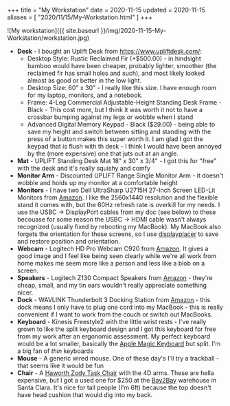 +++
title = "My Workstation"
date = 2020-11-15
updated = 2020-11-15
aliases = [ "2020/11/15/My-Workstation.html" ]
+++

![My workstation]({{ site.baseurl }}/img/2020-11-15-My-Workstation/workstation.jpg)

- **Desk** - I bought an Uplift Desk from https://www.upliftdesk.com/:
  - Desktop Style: Rustic Reclaimed Fir (+$500.00) - in hindsight bamboo would have been cheaper, probably lighter, smoother (the reclaimed fir has small holes and such), and most likely looked almost as good or better in the low light.
  - Desktop Size: 60" x 30" - I really like this size. I have enough room for my laptop, monitors, and a notebook.
  - Frame: 4-Leg Commercial Adjustable-Height Standing Desk Frame - Black - This cost more, but I think it was worth it not to have a crossbar bumping against my legs or wobble when I stand
  - Advanced Digital Memory Keypad - Black ($29.00) - being able to save my height and switch between sitting and standing with the press of a button makes this super worth it. I am glad I got the keypad that is flush with th desk - I think I would have been annoyed by the (more expensive) one that juts out at an angle.
- **Mat** - UPLIFT Standing Desk Mat 18" x 30" x 3/4" - I got this for "free" with the desk and it's really squishy and comfy
- **Monitor Arm** - Discounted UPLIFT Range Single Monitor Arm - it doesn't wobble and holds up my monitor at a comfortable height
- **Monitors** - I have two Dell UltraSharp U2715H 27-Inch Screen LED-Lit Monitors from [Amazon](https://www.amazon.com/gp/product/B00P0EQD1Q/ref=ppx_yo_dt_b_search_asin_title?ie=UTF8&psc=1). I like the 2560x1440 resolution and the flexible stand it comes with, but the 60Hz refresh rate is overkill for my needs. I use the USBC -> DisplayPort cables from my doc (see below) to these becouase for some reason the USBC -> HDMI cable wasn't always recognized (usually fixed by rebooting my MacBook). My MacBook also forgets the orientation for these screens, so I use [displayplacer](https://github.com/jakehilborn/displayplacer) to save and restore position and orientation.
- **Webcam** - Logitech HD Pro Webcam C920 from [Amazon](https://www.amazon.com/gp/product/B006JH8T3S/ref=ppx_yo_dt_b_search_asin_title?ie=UTF8&psc=1). It gives a good image and I feel like being seen clearly while we're all work from home makes me seem more like a person and less like a blob on a screen.
- **Speakers** - Logitech Z130 Compact Speakers from [Amazon](https://www.amazon.com/gp/product/B003CP0OT2/ref=ppx_yo_dt_b_search_asin_title?ie=UTF8&psc=1) - they're cheap, small, and my tin ears wouldn't really appreciate something nicer.
- **Dock** - WAVLINK Thunderbolt 3 Docking Station from [Amazon](https://www.amazon.com/gp/product/B07N6552YK/ref=ppx_yo_dt_b_search_asin_title?ie=UTF8&psc=1) - this dock means I only have to plug one cord into my MacBook - this is really convenient if I want to work from the couch or switch out MacBooks.
- **Keyboard** - Kinesis Freestyle2 with the little wrist rests - I've really grown to like the split keyboard design and I got this keyboard for free from my work after an ergonomic assessment. My perfect keyboard would be a lot smaller, basically the [Apple Magic Keyboard](https://www.apple.com/shop/product/MLA22LL/A/magic-keyboard-us-english) but split. I'm a big fan of *thin* keyboards
- **Mouse** - A generic wired mouse. One of these day's I'll try a trackball - that seems like it would be fun
- **Chair** - A [Haworth Zody Task Chair](https://store.haworth.com/products/zody-office-chair-with-4d-arms) with the 4D arms. These are hella expensive, but I got a used one for $250 at the [Bay2Bay](https://bay2bayoffices.com/) warehouse in Santa Clara. It's nice for tall people (I'm 6ft) because the top doesn't have head cushion that would dig into my back.
